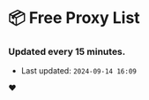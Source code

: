 # :package: Free Proxy List
### Updated every 15 minutes.

- Last updated: `2024-09-14 16:09`

:heart:
